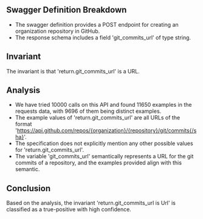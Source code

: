 ## Swagger Definition Breakdown
- The swagger definition provides a POST endpoint for creating an organization repository in GitHub.
- The response schema includes a field 'git_commits_url' of type string.

## Invariant
The invariant is that 'return.git_commits_url' is a URL.

## Analysis
- We have tried 10000 calls on this API and found 11650 examples in the requests data, with 9696 of them being distinct examples.
- The example values of 'return.git_commits_url' are all URLs of the format 'https://api.github.com/repos/{organization}/{repository}/git/commits{/sha}'.
- The specification does not explicitly mention any other possible values for 'return.git_commits_url'.
- The variable 'git_commits_url' semantically represents a URL for the git commits of a repository, and the examples provided align with this semantic.

## Conclusion
Based on the analysis, the invariant 'return.git_commits_url is Url' is classified as a true-positive with high confidence.
